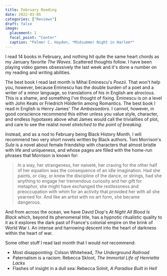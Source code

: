 ```yaml
---
title: February Reading
date: 2022-03-05
categories: ["Reviews"]
draft: false
image:
  placement: 1
  focal_point: "Center"
  caption: "Palmer C. Hayden, *Midsummer Night in Harlem*"
---
```


I read 14 books in February, and nothing hit quite the same heart chords as my January favorite *The Waves*. Scattered thoughts follow. I have been playing video games obsessively the last week and it's done a number on my reading and writing abilities.

The best book I read last month is Mihai Eminescu's *Poezii*. That won't help you, however, because Eminescu has the double burden of a poet and a writer of a minor language, so translations of his in English are atrocious. This is a shame, and something I've thought of fixing. Eminescu is on a level with John Keats or Friedrich Hölderlin among Romantics. The best book I read in English is Henry James' *The Ambassadors*. I cannot, however, in good conscience recommend this either unless you value style, character, and endless hypotaxes above what James would call the trivialities of plot, and care to see the realist novel *stretched to the point of breaking*. 

Instead, and as a nod to February being Black History Month, I will recommend two very short novels written by Black authors. Toni Morrison's *Sula* is a novel about female friendship with characters that almost bristle with life and uniqueness, and whose pages are filled with the home-run phrases that Morrison is known for:

>In a way, her strangeness, her naiveté, her craving for the other half of her equation was the consequence of an idle imagination. Had she paints, or clay, or knew the discipline of the dance, or strings, had she anything to engage her tremendous curiosity and her gift for metaphor, she might have exchanged the restlessness and preoccupation with whim for an activity that provided her with all she yearned for. And like an artist with no art form, she became dangerous.

And from across the ocean, we have David Diop's *At Night All Blood Is Black* which, beyond its phenomenal title, has a hypnotic ritualistic quality to it as it explores the dark past of France's colonial empire on the brink of World War I. An intense and harrowing descent into the heart of darkness within the heart of war.

Some other stuff I read last month that I would *not* recommend:
- Most disappointing: Colson Whitehead, *The Underground Railroad*
- Paternalism is a racism: Rebecca Skloot, *The Immortal Life of Henrietta Lacks*
- Flashes of insight in a dull sea: Rebecca Solnit, *A Paradise Built in Hell*
